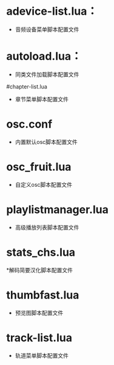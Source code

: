 # adevice-list.lua：
* 音频设备菜单脚本配置文件

# autoload.lua：
* 同类文件加载脚本配置文件

#chapter-list.lua
* 章节菜单脚本配置文件

# osc.conf
* 内置默认osc脚本配置文件

# osc_fruit.lua
* 自定义osc脚本配置文件

# playlistmanager.lua
* 高级播放列表脚本配置文件

# stats_chs.lua
*解码简要汉化脚本配置文件

# thumbfast.lua
* 预览图脚本配置文件

# track-list.lua
* 轨道菜单脚本配置文件
